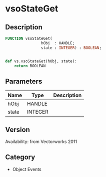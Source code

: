 # vsoStateGet

## Description
```pascal
FUNCTION vsoStateGet(
				hObj  : HANDLE;
				state : INTEGER) : BOOLEAN;
```

```python

def vs.vsoStateGet(hObj, state):
    return BOOLEAN
```

## Parameters
|Name|Type|Description|
|---|---|---|
|hObj|HANDLE||
|state|INTEGER||

## Version
Availability: from Vectorworks 2011
## Category
* Object Events

